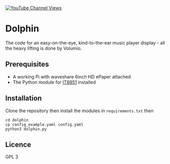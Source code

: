 [![YouTube Channel Views](https://img.shields.io/youtube/channel/views/UCz5BOU9J9pB_O0B8-rDjCWQ?label=YouTube&style=social)](https://www.youtube.com/channel/UCz5BOU9J9pB_O0B8-rDjCWQ)

# Dolphin
The code for an easy-on-the-eye, kind-to-the-ear music player display - all the heavy lifting is done by Volumio.

## Prerequisites

- A working Pi with waveshare 6inch HD ePaper attached
- The Python module for [IT8951](https://github.com/GregDMeyer/IT8951) installed

## Installation 

Clone the repository then install the modules in `requirements.txt` then 
```
cd dolphin
cp config_example.yaml config.yaml
python3 dolphin.py
```
## Licence

GPL 3
 
